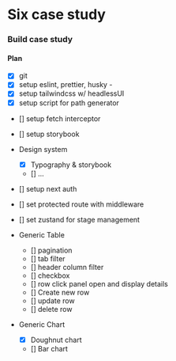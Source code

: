 # Six case study

### Build case study

#### Plan

- [x] git
- [x] setup eslint, prettier, husky -
- [x] setup tailwindcss w/ headlessUI
- [x] setup script for path generator
- [] setup fetch interceptor
- [] setup storybook
- Design system
  - [x] Typography & storybook
  - [] ...
- [] setup next auth
- [] set protected route with middleware
- [] set zustand for stage management

- Generic Table
  - [] pagination
  - [] tab filter
  - [] header column filter
  - [] checkbox
  - [] row click panel open and display details
  - [] Create new row
  - [] update row
  - [] delete row
- Generic Chart
  - [x] Doughnut chart
  - [] Bar chart

